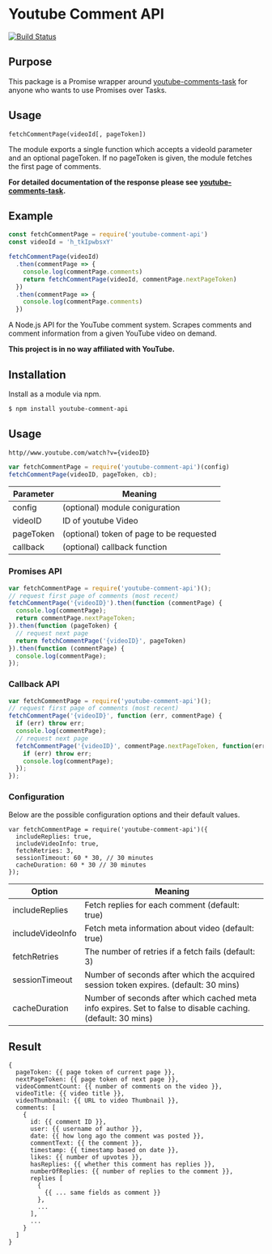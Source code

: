 # Youtube Comment API

[![Build Status](https://travis-ci.org/philbot9/youtube-comment-api.svg?branch=master)](https://travis-ci.org/philbot9/youtube-comment-api)

## Purpose

This package is a Promise wrapper around [youtube-comments-task](https://github.com/philbot9/youtube-comments-task) for anyone who wants to use Promises over Tasks.

## Usage

`fetchCommentPage(videoId[, pageToken])`

The module exports a single function which accepts a videoId parameter and an optional pageToken. If no pageToken is given, the module fetches the first page of comments.

**For detailed documentation of the response please see [youtube-comments-task](https://github.com/philbot9/youtube-comments-task).**

## Example

``` javascript
const fetchCommentPage = require('youtube-comment-api')
const videoId = 'h_tkIpwbsxY'

fetchCommentPage(videoId)
  .then(commentPage => {
    console.log(commentPage.comments)
    return fetchCommentPage(videoId, commentPage.nextPageToken)
  })
  .then(commentPage => {
    console.log(commentPage.comments)
  })
```


A Node.js API for the YouTube comment system. Scrapes comments and comment information from a given YouTube video on demand.

**This project is in no way affiliated with YouTube.**

## Installation

Install as a module via npm.

```bash
$ npm install youtube-comment-api
```

## Usage

`http//www.youtube.com/watch?v={videoID}`

``` javascript
var fetchCommentPage = require('youtube-comment-api')(config)
fetchCommentPage(videoID, pageToken, cb);
```

| Parameter     | Meaning       |
| ------------- |---------------|
| config        | (optional) module coniguration |
| videoID       | ID of youtube Video |
| pageToken     | (optional) token of page to be requested |
| callback      | (optional) callback function      |

### Promises API

``` javascript
var fetchCommentPage = require('youtube-comment-api')();
// request first page of comments (most recent)
fetchCommentPage('{videoID}').then(function (commentPage) {
  console.log(commentPage);
  return commentPage.nextPageToken;
}).then(function (pageToken) {
  // request next page
  return fetchCommentPage('{videoID}', pageToken)
}).then(function (commentPage) {
  console.log(commentPage);
});
```

### Callback API

``` javascript
var fetchCommentPage = require('youtube-comment-api')();
// request first page of comments (most recent)
fetchCommentPage('{videoID}', function (err, commentPage) {
  if (err) throw err;
  console.log(commentPage);
  // request next page
  fetchCommentPage('{videoID}', commentPage.nextPageToken, function(err, commentPage) {
    if (err) throw err;
    console.log(commentPage);
  });
});
```

### Configuration

Below are the possible configuration options and their default values.

```
var fetchCommentPage = require('youtube-comment-api')({
  includeReplies: true,
  includeVideoInfo: true,
  fetchRetries: 3,
  sessionTimeout: 60 * 30, // 30 minutes
  cacheDuration: 60 * 30 // 30 minutes
});
```

| Option              | Meaning       |
| ------------------- |---------------|
| includeReplies      | Fetch replies for each comment (default: true) |
| includeVideoInfo    | Fetch meta information about video (default: true) |
| fetchRetries        | The number of retries if a fetch fails (default: 3) |
| sessionTimeout      | Number of seconds after which the acquired session token expires. (default: 30 mins) |
| cacheDuration       | Number of seconds after which cached meta info expires. Set to false to disable caching. (default: 30 mins) |

## Result

```
{
  pageToken: {{ page token of current page }},
  nextPageToken: {{ page token of next page }},
  videoCommentCount: {{ number of comments on the video }},
  videoTitle: {{ video title }},
  videoThumbnail: {{ URL to video Thumbnail }},
  comments: [
	{
      id: {{ comment ID }},
      user: {{ username of author }},
      date: {{ how long ago the comment was posted }},
      commentText: {{ the comment }},
      timestamp: {{ timestamp based on date }},
      likes: {{ number of upvotes }},
      hasReplies: {{ whether this comment has replies }},
      numberOfReplies: {{ number of replies to the comment }},
      replies [
        {
          {{ ... same fields as comment }}
        },
        ...
      ],
      ...
    }
  ]
}

```
